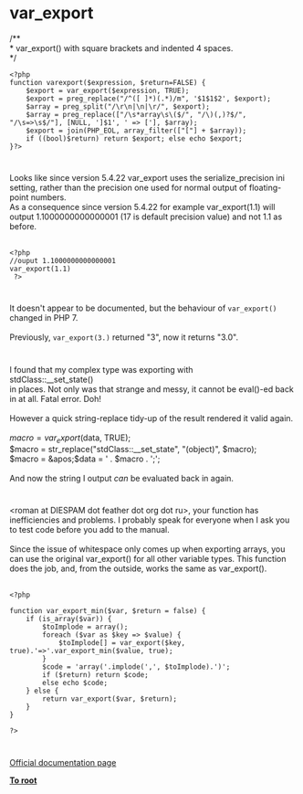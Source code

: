 # var_export



/**<br> * var_export() with square brackets and indented 4 spaces.<br> */<br>

```
<?php
function varexport($expression, $return=FALSE) {
    $export = var_export($expression, TRUE);
    $export = preg_replace("/^([ ]*)(.*)/m", '$1$1$2', $export);
    $array = preg_split("/\r\n|\n|\r/", $export);
    $array = preg_replace(["/\s*array\s\($/", "/\)(,)?$/", "/\s=>\s$/"], [NULL, ']$1', ' => ['], $array);
    $export = join(PHP_EOL, array_filter(["["] + $array));
    if ((bool)$return) return $export; else echo $export;
}?>
```
  

#

Looks like since version 5.4.22 var_export uses the serialize_precision ini setting, rather than the precision one used for normal output of floating-point numbers.<br>As a consequence since version 5.4.22 for example var_export(1.1) will output 1.1000000000000001 (17 is default precision value) and not 1.1 as before. <br><br>

```
<?php 
//ouput 1.1000000000000001
var_export(1.1)
 ?>
```
  

#

It doesn&apos;t appear to be documented, but the behaviour of `var_export()` changed in PHP 7.<br><br>Previously, `var_export(3.)` returned "3", now it returns "3.0".  

#

I found that my complex type was exporting with <br>  stdClass::__set_state()<br>in places. Not only was that strange and messy, it cannot be eval()-ed back in at all. Fatal error. Doh!<br><br>However a quick string-replace tidy-up of the result rendered it valid again.<br><br>    $macro = var_export($data, TRUE);<br>    $macro = str_replace("stdClass::__set_state", "(object)", $macro);<br>    $macro = &apos;$data = &apos; . $macro . &apos;;&apos;;<br><br>And now the string I output *can* be evaluated back in again.  

#

&lt;roman at DIESPAM dot feather dot org dot ru&gt;, your function has inefficiencies and problems. I probably speak for everyone when I ask you to test code before you add to the manual.<br><br>Since the issue of whitespace only comes up when exporting arrays, you can use the original var_export() for all other variable types. This function does the job, and, from the outside, works the same as var_export().<br><br>

```
<?php

function var_export_min($var, $return = false) {
    if (is_array($var)) {
        $toImplode = array();
        foreach ($var as $key => $value) {
            $toImplode[] = var_export($key, true).'=>'.var_export_min($value, true);
        }
        $code = 'array('.implode(',', $toImplode).')';
        if ($return) return $code;
        else echo $code;
    } else {
        return var_export($var, $return);
    }
}

?>
```
  

#

[Official documentation page](https://www.php.net/manual/en/function.var-export.php)

**[To root](/README.md)**